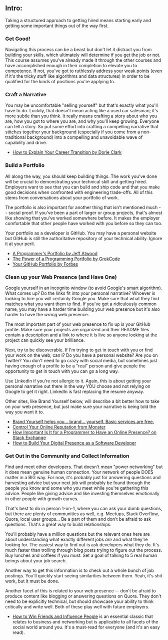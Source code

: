 ## Intro:


Taking a structured approach to getting hired means starting early and getting some important things out of the way first.

### Get Good!

Navigating this process can be a beast but don't let it distract you from building your skills, which ultimately will determine if you get the job or not.  This course assumes you've already made it through the other courses and have accomplished enough in their completion to elevate you to competence.  If not, you've got to ruthlessly address your weak points (even if it's the tricky stuff like algorithms and data structures) in order to be qualified for the kinds of positions you're applying to.

### Craft a Narrative

You may be uncomfortable "selling yourself" but that's exactly what you'll have to do.  Luckily, that doesn't mean acting like a used car salesman; it's more subtle than you think.  It really means crafting a story about who you are, how you got to where you are, and why you'll keep growing.  Everyone can tell a story.  So put some effort into crafting a compelling narrative that stitches together your background (especially if you come from a non-traditional background) into a compelling and unavoidable wave of capability and drive.

* [How to Explain Your Career Transition by Dorie Clark](http://dorieclark.com/how-to-explain-your-career-transition/)

### Build a Portfolio

All along the way, you should keep building things.  The work you've done will be crucial to demonstrating your technical skill and getting hired.  Employers want to see that you can build and ship code and that you make good decisions when confronted with engineering trade-offs.  All of this stems from conversations about your portfolio of work.

The portfolio is also important for another thing that isn't mentioned much -- social proof.  If you've been a part of larger or group projects, that's almost like showing that you've worked somewhere before.  It makes the employer comfortable that other people have worked with you before so they can too.

Your portfolio as a developer is GitHub.  You may have a personal website but GitHub is still the authoritative repository of your technical ability.  Ignore it at your peril.

* [A Programmer's Portfolio by Jeff Atwood](http://www.codinghorror.com/blog/2004/10/a-programmers-portfolio.html)
* [The Power of a Programming Portfolio by GrokCode](http://grokcode.com/58/the-power-of-a-programming-portfolio/)
* [Your GitHub Portfolio by Forbes](http://www.forbes.com/sites/anthonykosner/2012/10/20/software-engineers-are-in-demand-and-github-is-how-you-find-them/)

### Clean up your Web Presence (and Have One)

Google yourself in an incognito window (to avoid Google's smart algorithm).  What comes up? Do the links fit into your personal narrative?  Whoever is looking to hire you will certainly Google you.  Make sure that what they find matches what you want them to find.  If you've got a ridiculously common name, you may have a harder time building your web presence but it's also harder to have the *wrong* web presence.

The most important part of your web presence to fix up is your GitHub profile.  Make sure your projects are organized and their README files contain a description and a link to where it is live so anyone looking at the project can quickly see your brilliance.

Next, try to be discoverable.  If I'm trying to get in touch with you or find your work on the web, can I?  Do you have a personal website?  Are you on Twitter? You don't need to go crazy with social media, but sometimes just having enough of a profile to be a "real" person and give people the opportunity to get in touch with you can go a long way.  

Use LinkedIn if you're not allergic to it.  Again, this is about getting your personal narrative out there in the way YOU choose and not relying on Google to get it right.  LinkedIn is fast replacing the resume anyway.  

Other sites, like Brand Yourself below, will describe a bit better how to take on your web presence, but just make sure your narrative is being told the way you want it to.

* [Brand Yourself helps you... brand... yourself.  Basic services are free.](http://brandyourself.com)
* [Control Your Online Reputation from Monster](http://career-advice.monster.com/job-search/getting-started/control-your-online-reputation/article.aspx)
* [How Important Is It for a Programmer to Have an Online Presence? on Stack Exchange](http://programmers.stackexchange.com/questions/143673/how-important-is-it-for-a-programmer-to-have-an-online-presence)
* [How to Build Your Digital Presence as a Software Developer](https://blog.pramp.com/how-to-build-your-digital-presence-as-a-software-developer-cb61c4c1aab)

### Get Out in the Community and Collect Information

Find and meet other developers.  That doesn't mean "power networking" but it does mean genuine human connection.  Your network of people DOES matter in a BIG way.  For now, it's probably just for answering questions and harvesting advice but your next job will probably be found through the people you know and some who you meet while you're gathering this advice.  People like giving advice and like investing themselves emotionally in other people with growth curves.

That's best to do in person 1-on-1, where you can ask your dumb questions, but there are plenty of communities as well, e.g. Meetups, Stack Overflow, Quora, local user groups...  Be a part of them and don't be afraid to ask questions.  That's a great way to build relationships.

You'll probably have a million questions but the relevant ones here are about understanding what exactly different jobs *are* and what they're looking for. The easiest way to find out is ask developers what they do.  It's much faster than trolling through blog posts trying to figure out the process.  Buy lunches and coffees if you must.  Set a goal of talking to 5 real human beings about your job search.

Another way to get this information is to check out a whole bunch of job postings.  You'll quickly start seeing similarities between them.  Yeah, it's shit work, but it must be done.  

Another facet of this is related to your web presence -- don't be afraid to produce content like blogging or answering questions on Quora.  They don't need to be explicitly technical, but should showcase your ability to think critically and write well.  Both of these play well with future employers.  

* [How to Win Friends and Influence People](http://erudition.mohit.tripod.com/_Influence_People.pdf) is an essential classic that relates to business and networking but is applicable to all facets of the social world around you.  It's a must-read for everyone (and it's an easy read).

